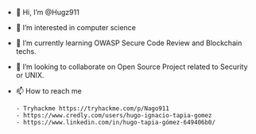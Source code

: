 - 👋 Hi, I’m @Hugz911
- 👀 I’m interested in computer science
- 🌱 I’m currently learning OWASP Secure Code Review and Blockchain techs.
- 💞️ I’m looking to collaborate on  Open Source Project related to Security or UNIX.
- 📫 How to reach me 

   
      - Tryhackme https://tryhackme.com/p/Nago911
      - https://www.credly.com/users/hugo-ignacio-tapia-gomez
      - https://www.linkedin.com/in/hugo-tapia-gómez-649406b0/

<!---
Hugz911/Hugz911 is a ✨ special ✨ repository because its `README.md` (this file) appears on your GitHub profile.
You can click the Preview link to take a look at your changes.
--->
